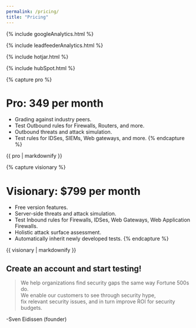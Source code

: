 ```yaml
---
permalink: /pricing/
title: "Pricing"
---
```

<!-- Google analytics -->
{% include googleAnalytics.html %}
<!-- Leadfeeder analytics -->
{% include leadfeederAnalytics.html %}
<!-- Hotjar analytics -->
{% include hotjar.html %}
<!-- Hub Spot analytics -->
{% include hubSpot.html %}

{% capture pro %}
# Pro: 349 per month
* Grading against industry peers.
* Test Outbound rules for Firewalls, Routers, and more.
* Outbound threats and attack simulation.
* Test rules for IDSes, SIEMs, Web gateways, and more.
{% endcapture %}
<div class="notice--info">{{ pro | markdownify }}</div>

{% capture visionary %}
# Visionary:  $799 per month
* Free version features.
* Server-side threats and attack simulation.
* Test Inbound rules for Firewalls, IDSes, Web Gateways, Web Application Firewalls.
* Holistic attack surface assessment.
* Automatically inherit newly developed tests.
{% endcapture %}
<div class="notice--info">{{ visionary | markdownify }}</div>

## Create an account and start testing!
<script charset="utf-8" type="text/javascript" src="//js.hsforms.net/forms/shell.js"></script>
<script>
  hbspt.forms.create({
	portalId: "8898112",
	formId: "2b1cfdb3-6618-4dd8-86e4-4786274c0d38"
});
</script>

>We help organizations find security gaps the same way Fortune 500s do.  
>We enable our customers to see through security hype,  
>fix relevant security issues, 
>and in turn improve ROI for security budgets. 

-Sven Eidissen (founder)